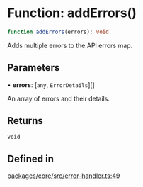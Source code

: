 # Function: addErrors()

```ts
function addErrors(errors): void
```

Adds multiple errors to the API errors map.

## Parameters

• **errors**: [`any`, `ErrorDetails`][]

An array of errors and their details.

## Returns

`void`

## Defined in

[packages/core/src/error-handler.ts:49](https://github.com/vramework/vramework/blob/725723db2d3435e2df2b809e6609ff26f8be368c/packages/core/src/error-handler.ts#L49)
